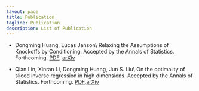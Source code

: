 ```yaml
---
layout: page
title: Publication
tagline: Publication
description: List of Publication
---
```


- Dongming Huang, Lucas Janson\\
Relaxing the Assumptions of Knockoffs by Conditioning. Accepted by the Annals of Statistics. Forthcoming. 
[PDF](cknockoff.pdf), [arXiv](https://arxiv.org/abs/1903.02806)

- Qian Lin, Xinran Li, Dongming Huang, Jun S. Liu\\
On the optimality of sliced inverse regression in high dimensions. Accepted by the Annals of Statistics. Forthcoming. [PDF](https://www.e-publications.org/ims/submission/AOS/user/submissionFile/35677?confirm=af74fff9),[arXiv](https://arxiv.org/abs/1701.06009)
